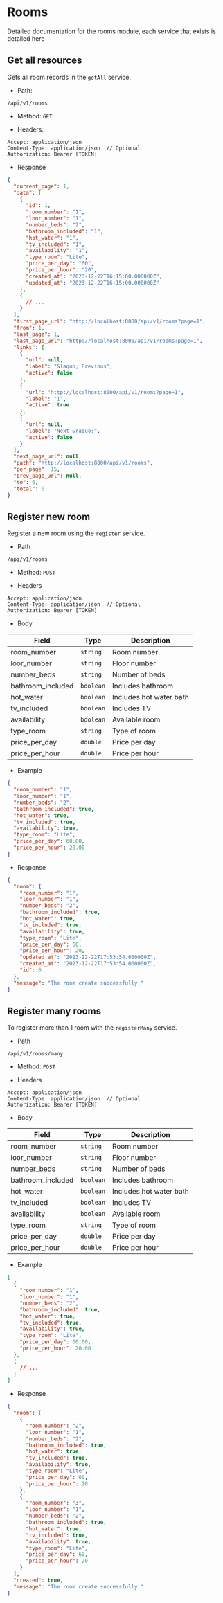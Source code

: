 # Rooms

Detailed documentation for the rooms module, each service that exists is detailed here


## Get all resources

Gets all room records in the `getAll` service.

- Path:

```
/api/v1/rooms
```

- Method: `GET`

- Headers:

```http
Accept: application/json
Content-Type: application/json  // Optional
Authorization: Bearer [TOKEN]
```


- Response

```json
{
  "current_page": 1,
  "data": [
    {
      "id": 1,
      "room_number": "1",
      "loor_number": "1",
      "number_beds": "2",
      "bathroom_included": "1",
      "hot_water": "1",
      "tv_included": "1",
      "availability": "1",
      "type_room": "Lite",
      "price_per_day": "60",
      "price_per_hour": "20",
      "created_at": "2023-12-22T16:15:00.000000Z",
      "updated_at": "2023-12-22T16:15:00.000000Z"
    },
    {
      // ...
    }
  ],
  "first_page_url": "http://localhost:8000/api/v1/rooms?page=1",
  "from": 1,
  "last_page": 1,
  "last_page_url": "http://localhost:8000/api/v1/rooms?page=1",
  "links": [
    {
      "url": null,
      "label": "&laquo; Previous",
      "active": false
    },
    {
      "url": "http://localhost:8000/api/v1/rooms?page=1",
      "label": "1",
      "active": true
    },
    {
      "url": null,
      "label": "Next &raquo;",
      "active": false
    }
  ],
  "next_page_url": null,
  "path": "http://localhost:8000/api/v1/rooms",
  "per_page": 15,
  "prev_page_url": null,
  "to": 6,
  "total": 6
}
```


## Register new room

Register a new room using the `register` service.

- Path

```
/api/v1/rooms
```

- Method: `POST`

- Headers

```http
Accept: application/json
Content-Type: application/json  // Optional
Authorization: Bearer [TOKEN]
```

- Body

| Field             | Type      | Description             |
|-------------------|-----------|-------------------------|
| room_number       | `string`  | Room number             |
| loor_number       | `string`  | Floor number            |
| number_beds       | `string`  | Number of beds          |
| bathroom_included | `boolean` | Includes bathroom       |
| hot_water         | `boolean` | Includes hot water bath |
| tv_included       | `boolean` | Includes TV             |
| availability      | `boolean` | Available room          |
| type_room         | `string`  | Type of room            |
| price_per_day     | `double`  | Price per day           |
| price_per_hour    | `double`  | Price per hour          |

- Example

```json
{
  "room_number": "1",
  "loor_number": "1",
  "number_beds": "2",
  "bathroom_included": true,
  "hot_water": true,
  "tv_included": true,
  "availability": true,
  "type_room": "Lite",
  "price_per_day": 60.00,
  "price_per_hour": 20.00
}
```

- Response

```json
{
  "room": {
    "room_number": "1",
    "loor_number": "1",
    "number_beds": "2",
    "bathroom_included": true,
    "hot_water": true,
    "tv_included": true,
    "availability": true,
    "type_room": "Lite",
    "price_per_day": 60,
    "price_per_hour": 20,
    "updated_at": "2023-12-22T17:53:54.000000Z",
    "created_at": "2023-12-22T17:53:54.000000Z",
    "id": 6
  },
  "message": "The room create successfully."
}
```


## Register many rooms

To register more than 1 room with the `registerMany` service.

- Path

```
/api/v1/rooms/many
```

- Method: `POST`

- Headers

```http
Accept: application/json
Content-Type: application/json  // Optional
Authorization: Bearer [TOKEN]
```

- Body

| Field             | Type      | Description             |
|-------------------|-----------|-------------------------|
| room_number       | `string`  | Room number             |
| loor_number       | `string`  | Floor number            |
| number_beds       | `string`  | Number of beds          |
| bathroom_included | `boolean` | Includes bathroom       |
| hot_water         | `boolean` | Includes hot water bath |
| tv_included       | `boolean` | Includes TV             |
| availability      | `boolean` | Available room          |
| type_room         | `string`  | Type of room            |
| price_per_day     | `double`  | Price per day           |
| price_per_hour    | `double`  | Price per hour          |

- Example

```json
[
  {
    "room_number": "1",
    "loor_number": "1",
    "number_beds": "2",
    "bathroom_included": true,
    "hot_water": true,
    "tv_included": true,
    "availability": true,
    "type_room": "Lite",
    "price_per_day": 60.00,
    "price_per_hour": 20.00
  },
  {
    // ...
  }
]
```

- Response

```json
{
  "room": [
    {
      "room_number": "2",
      "loor_number": "1",
      "number_beds": "2",
      "bathroom_included": true,
      "hot_water": true,
      "tv_included": true,
      "availability": true,
      "type_room": "Lite",
      "price_per_day": 60,
      "price_per_hour": 20
    },
    {
      "room_number": "3",
      "loor_number": "1",
      "number_beds": "2",
      "bathroom_included": true,
      "hot_water": true,
      "tv_included": true,
      "availability": true,
      "type_room": "Lite",
      "price_per_day": 60,
      "price_per_hour": 20
    }
  ],
  "created": true,
  "message": "The room create successfully."
}
```
